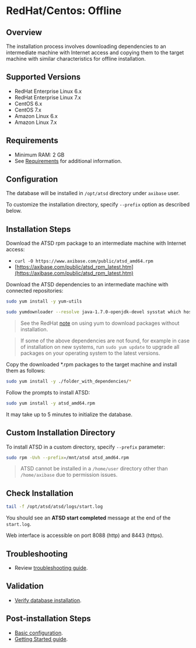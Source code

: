 # RedHat/Centos: Offline

## Overview

The installation process involves downloading dependencies to an intermediate machine with Internet access
and copying them to the target machine with similar characteristics for offline installation.

## Supported Versions

- RedHat Enterprise Linux 6.x
- RedHat Enterprise Linux 7.x
- CentOS 6.x
- CentOS 7.x
- Amazon Linux 6.x
- Amazon Linux 7.x

## Requirements

- Minimum RAM: 2 GB
- See [Requirements](../administration/requirements.md) for additional information.

## Configuration

The database will be installed in `/opt/atsd` directory under `axibase` user.

To customize the installation directory, specify `--prefix` option as described below.

## Installation Steps

Download the ATSD rpm package to an intermediate machine with Internet access:

* `curl -O https://www.axibase.com/public/atsd_amd64.rpm`
* [https://axibase.com/public/atsd_rpm_latest.htm](https://axibase.com/public/atsd_rpm_latest.htm)

Download the ATSD dependencies to an intermediate machine with connected repositories:

```sh
sudo yum install -y yum-utils
```

```sh
sudo yumdownloader --resolve java-1.7.0-openjdk-devel sysstat which hostname net-tools iproute
```

> See the RedHat [note](https://access.redhat.com/solutions/10154) on using yum to download packages without installation.

> If some of the above dependencies are not found, for example in case of installation on new systems, run `sudo yum update` to upgrade all packages on your operating system to the latest versions.

Copy the downloaded *.rpm packages to the target machine and install them as follows:

```sh
sudo yum install -y ./folder_with_dependencies/*
```

Follow the prompts to install ATSD:

```sh
sudo yum install -y atsd_amd64.rpm
```

It may take up to 5 minutes to initialize the database.

## Custom Installation Directory

To install ATSD in a custom directory, specify `--prefix` parameter:

```sh
sudo rpm -Uvh --prefix=/mnt/atsd atsd_amd64.rpm
```

> ATSD cannot be installed in a `/home/user` directory other than `/home/axibase` due to permission issues.

## Check Installation

```sh
tail -f /opt/atsd/atsd/logs/start.log
```

You should see an **ATSD start completed** message at the end of the `start.log`.

Web interface is accessible on port 8088 (http) and 8443 (https).

## Troubleshooting

* Review [troubleshooting guide](troubleshooting.md).

## Validation

* [Verify database installation](verifying-installation.md).

## Post-installation Steps

* [Basic configuration](post-installation.md).
* [Getting Started guide](../tutorials/getting-started.md).
